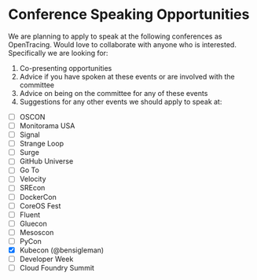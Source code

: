 # Conference Speaking Opportunities

We are planning to apply to speak at the following conferences as OpenTracing. Would love to collaborate with anyone who is interested. Specifically we are looking for:

1. Co-presenting opportunities
2. Advice if you have spoken at these events or are involved with the committee
3. Advice on being on the committee for any of these events
4. Suggestions for any other events we should apply to speak at:


- [ ] OSCON
- [ ] Monitorama USA
- [ ] Signal
- [ ] Strange Loop
- [ ] Surge
- [ ] GitHub Universe
- [ ] Go To
- [ ] Velocity
- [ ] SREcon
- [ ] DockerCon
- [ ] CoreOS Fest
- [ ] Fluent
- [ ] Gluecon
- [ ] Mesoscon
- [ ] PyCon
- [x] Kubecon (@bensigleman)
- [ ] Developer Week
- [ ] Cloud Foundry Summit
